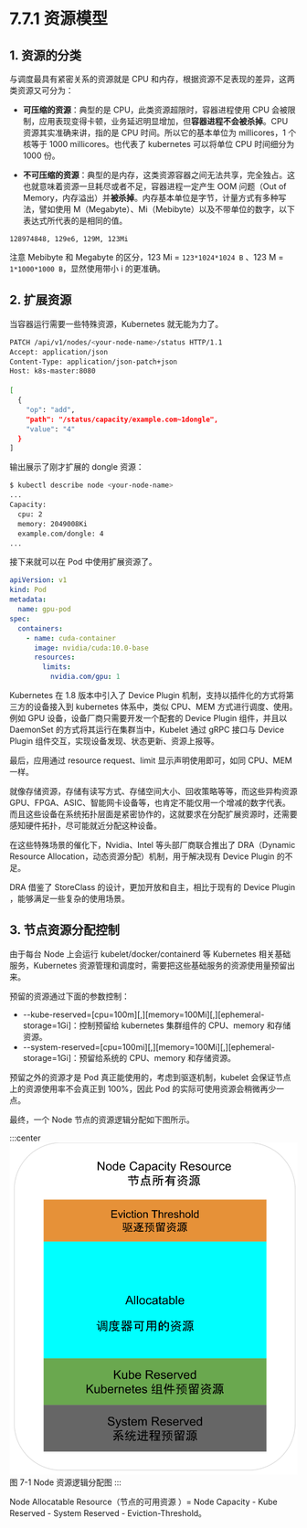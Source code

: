 # 7.7.1 资源模型

## 1. 资源的分类
与调度最具有紧密关系的资源就是 CPU 和内存，根据资源不足表现的差异，这两类资源又可分为：

- **可压缩的资源**：典型的是 CPU，此类资源超限时，容器进程使用 CPU 会被限制，应用表现变得卡顿，业务延迟明显增加，但**容器进程不会被杀掉**。CPU 资源其实准确来讲，指的是 CPU 时间。所以它的基本单位为 millicores，1 个核等于 1000 millicores。也代表了 kubernetes 可以将单位 CPU 时间细分为 1000 份。

- **不可压缩的资源**：典型的是内存，这类资源容器之间无法共享，完全独占。这也就意味着资源一旦耗尽或者不足，容器进程一定产生 OOM 问题（Out of Memory，内存溢出）并**被杀掉**。内存基本单位是字节，计量方式有多种写法，譬如使用 M（Megabyte）、Mi（Mebibyte）以及不带单位的数字，以下表达式所代表的是相同的值。

```plain
128974848, 129e6, 129M, 123Mi
```
注意 Mebibyte 和 Megabyte 的区分，123 Mi = `123*1024*1024 B` 、123 M = `1*1000*1000 B`，显然使用带小 i 的更准确。

## 2. 扩展资源

当容器运行需要一些特殊资源，Kubernetes 就无能为力了。

```bash
PATCH /api/v1/nodes/<your-node-name>/status HTTP/1.1
Accept: application/json
Content-Type: application/json-patch+json
Host: k8s-master:8080

[
  {
    "op": "add",
    "path": "/status/capacity/example.com~1dongle",
    "value": "4"
  }
]
```

输出展示了刚才扩展的 dongle 资源：

```bash
$ kubectl describe node <your-node-name>
...
Capacity:
  cpu: 2
  memory: 2049008Ki
  example.com/dongle: 4
...
```

接下来就可以在 Pod 中使用扩展资源了。

```yaml
apiVersion: v1
kind: Pod
metadata:
  name: gpu-pod
spec:
  containers:
    - name: cuda-container
      image: nvidia/cuda:10.0-base
      resources:
        limits:
          nvidia.com/gpu: 1
```

Kubernetes 在 1.8 版本中引入了 Device Plugin 机制，支持以插件化的方式将第三方的设备接入到 kubernetes 体系中，类似 CPU、MEM 方式进行调度、使用。例如 GPU 设备，设备厂商只需要开发一个配套的 Device Plugin 组件，并且以 DaemonSet 的方式将其运行在集群当中，Kubelet 通过 gRPC 接口与 Device Plugin 组件交互，实现设备发现、状态更新、资源上报等。

最后，应用通过 resource request、limit 显示声明使用即可，如同 CPU、MEM 一样。

就像存储资源，存储有读写方式、存储空间大小、回收策略等等，而这些异构资源 GPU、FPGA、ASIC、智能网卡设备等，也肯定不能仅用一个增减的数字代表。而且这些设备在系统拓扑层面是紧密协作的，这就要求在分配扩展资源时，还需要感知硬件拓扑，尽可能就近分配这种设备。

在这些特殊场景的催化下，Nvidia、Intel 等头部厂商联合推出了 DRA（Dynamic Resource Allocation，动态资源分配）机制，用于解决现有 Device Plugin 的不足。

DRA 借鉴了 StoreClass 的设计，更加开放和自主，相比于现有的 Device Plugin ，能够满足一些复杂的使用场景。

## 3. 节点资源分配控制

由于每台 Node 上会运行 kubelet/docker/containerd 等 Kubernetes 相关基础服务，Kubernetes 资源管理和调度时，需要把这些基础服务的资源使用量预留出来。

预留的资源通过下面的参数控制：

- --kube-reserved=[cpu=100m][,][memory=100Mi][,][ephemeral-storage=1Gi]：控制预留给 kubernetes 集群组件的 CPU、memory 和存储资源。
- --system-reserved=[cpu=100mi][,][memory=100Mi][,][ephemeral-storage=1Gi]：预留给系统的 CPU、memory 和存储资源。

预留之外的资源才是 Pod 真正能使用的，考虑到驱逐机制，kubelet 会保证节点上的资源使用率不会真正到 100%，因此 Pod 的实际可使用资源会稍微再少一点。

最终，一个 Node 节点的资源逻辑分配如下图所示。

:::center
  ![](../assets/k8s-resource.svg)<br/>
  图 7-1 Node 资源逻辑分配图
:::

Node Allocatable Resource（节点的可用资源 ）= Node Capacity - Kube Reserved - System Reserved - Eviction-Threshold。




